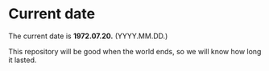 # Current date

The current date is **1972.07.20.** (YYYY.MM.DD.)

This repository will be good when the world ends, so we will know how long it lasted.